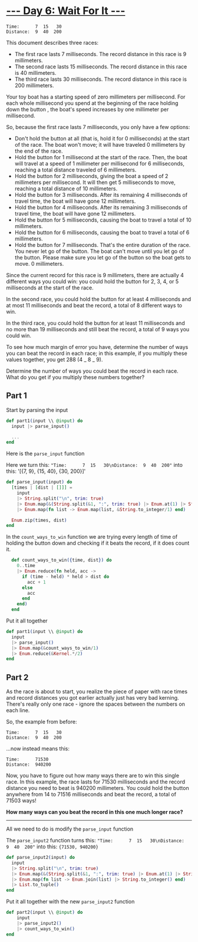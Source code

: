 # [--- Day 6: Wait For It ---](https://adventofcode.com/2023/day/6)

```
Time:      7  15   30
Distance:  9  40  200
```

This document describes three races:

- The first race lasts 7 milliseconds. The record distance in this race is 9 millimeters.
- The second race lasts 15 milliseconds. The record distance in this race is 40 millimeters.
- The third race lasts 30 milliseconds. The record distance in this race is 200 millimeters.

Your toy boat has a starting speed of zero millimeters per millisecond. For each
whole millisecond you spend at the beginning of the race holding down the button
, the boat's speed increases by one millimeter per millisecond.

So, because the first race lasts 7 milliseconds, you only have a few options:

- Don't hold the button at all (that is, hold it for 0 milliseconds) at the start of the race. The boat won't move; it will have traveled 0 millimeters by the end of the race.
- Hold the button for 1 millisecond at the start of the race. Then, the boat will travel at a speed of 1 millimeter per millisecond for 6 milliseconds, reaching a total distance traveled of 6 millimeters.
- Hold the button for 2 milliseconds, giving the boat a speed of 2 millimeters per millisecond. It will then get 5 milliseconds to move, reaching a total distance of 10 millimeters.
- Hold the button for 3 milliseconds. After its remaining 4 milliseconds of travel time, the boat will have gone 12 millimeters.
- Hold the button for 4 milliseconds. After its remaining 3 milliseconds of travel time, the boat will have gone 12 millimeters.
- Hold the button for 5 milliseconds, causing the boat to travel a total of 10 millimeters.
- Hold the button for 6 milliseconds, causing the boat to travel a total of 6 millimeters.
- Hold the button for 7 milliseconds. That's the entire duration of the race. You never let go of the button. The boat can't move until you let go of the button. Please make sure you let go of the button so the boat gets to move. 0 millimeters.

Since the current record for this race is 9 millimeters, there are actually 4 different ways you could win: you could hold the button for 2, 3, 4, or 5 milliseconds at the start of the race.

In the second race, you could hold the button for at least 4 milliseconds and at most 11 milliseconds and beat the record, a total of 8 different ways to win.

In the third race, you could hold the button for at least 11 milliseconds and no more than 19 milliseconds and still beat the record, a total of 9 ways you could win.

To see how much margin of error you have, determine the number of ways you can beat the record in each race; in this example, if you multiply these values together, you get 288 (4 _ 8 _ 9).

Determine the number of ways you could beat the record in each race. What do you get if you multiply these numbers together?

## Part 1

Start by parsing the input

```elixir
def part1(input \\ @input) do
  input |> parse_input()

  ...
end
```

Here is the `parse_input` function

Here we turn this: `"Time:      7  15   30\nDistance:  9  40  200"` into this:
'[{7, 9}, {15, 40}, {30, 200}]'

```elixir
def parse_input(input) do
  [times | [dist | []]] =
    input
    |> String.split("\n", trim: true)
    |> Enum.map(&(String.split(&1, ":", trim: true) |> Enum.at(1) |> String.split()))
    |> Enum.map(fn list -> Enum.map(list, &String.to_integer/1) end)

  Enum.zip(times, dist)
end
```

In the `count_ways_to_win` function we are trying every length of time of
holding the button down and checking if it beats the record, if it does count it.

```elixir
  def count_ways_to_win({time, dist}) do
    0..time
    |> Enum.reduce(fn held, acc ->
      if (time - held) * held > dist do
        acc + 1
      else
        acc
      end
    end)
  end

```

Put it all together

```elixir
def part1(input \\ @input) do
  input
  |> parse_input()
  |> Enum.map(&count_ways_to_win/1)
  |> Enum.reduce(&Kernel.*/2)
end
```

## Part 2

As the race is about to start, you realize the piece of paper with race times and record distances you got earlier actually just has very bad kerning. There's really only one race - ignore the spaces between the numbers on each line.

So, the example from before:

```
Time:      7  15   30
Distance:  9  40  200
```

...now instead means this:

```
Time:      71530
Distance:  940200
```

Now, you have to figure out how many ways there are to win this single race. In
this example, the race lasts for 71530 milliseconds and the record distance you
need to beat is 940200 millimeters. You could hold the button anywhere from 14
to 71516 milliseconds and beat the record, a total of 71503 ways!

**How many ways can you beat the record in this one much longer race?**

---

All we need to do is modify the `parse_input` function

The `parse_input2` function turns this: `"Time:      7  15   30\nDistance:  9  40  200"`
into this: `{71530, 940200}`

```elixir
def parse_input2(input) do
  input
  |> String.split("\n", trim: true)
  |> Enum.map(&(String.split(&1, ":", trim: true) |> Enum.at(1) |> String.split()))
  |> Enum.map(fn list -> Enum.join(list) |> String.to_integer() end)
  |> List.to_tuple()
end
```

Put it all together with the new `parse_input2` function

```elixir
def part2(input \\ @input) do
    input
    |> parse_input2()
    |> count_ways_to_win()
end
```
